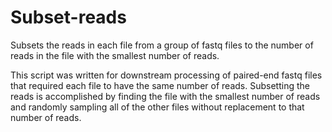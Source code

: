 # Subset-reads
Subsets the reads in each file from a group of fastq files to the number of reads in the file with the smallest number of reads. 

This script was written for downstream processing of paired-end fastq files that required each file to have the same number of reads. Subsetting the reads is accomplished by finding the file with the smallest number of reads and randomly sampling all of the other files without replacement to that number of reads.  
